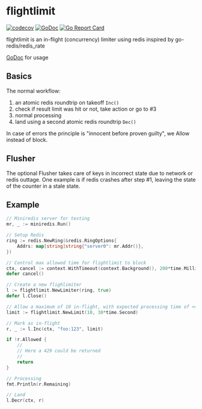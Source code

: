 # flightlimit
[![codecov](https://codecov.io/gh/mollerdaniel/flightlimit/branch/master/graph/badge.svg)](https://codecov.io/gh/mollerdaniel/flightlimit)
[![GoDoc](https://godoc.org/github.com/mollerdaniel/flightlimit?status.svg)](https://godoc.org/github.com/mollerdaniel/flightlimit)
[![Go Report Card](https://goreportcard.com/badge/github.com/mollerdaniel/flightlimit)](https://goreportcard.com/report/github.com/mollerdaniel/flightlimit)

flightlimit is an in-flight (concurrency) limiter using redis inspired by go-redis/redis_rate

[GoDoc](https://godoc.org/github.com/mollerdaniel/flightlimit) for usage

## Basics

The normal workflow:
1. an atomic redis roundtrip on takeoff `Inc()`
2. check if result limit was hit or not, take action or go to #3
3. normal processing
4. land using a second atomic redis roundtrip `Dec()`

In case of errors the principle is "innocent before proven guilty", we Allow instead of block.

## Flusher

The optional Flusher takes care of keys in incorrect state due to network or redis outtage. One example is if redis crashes after step #1, leaving the state of the counter in a stale state.

## Example

```go
// Miniredis server for testing
mr, _ := miniredis.Run()

// Setup Redis
ring := redis.NewRing(&redis.RingOptions{
    Addrs: map[string]string{"server0": mr.Addr()},
})

// Control max allowed time for flightlimit to block
ctx, cancel := context.WithTimeout(context.Background(), 200*time.Millisecond)
defer cancel()

// Create a new flighlimiter
l := flightlimit.NewLimiter(ring, true)
defer l.Close()

// Allow a maximum of 10 in-flight, with expected processing time of <= 30 Seconds
limit := flightlimit.NewLimit(10, 30*time.Second)

// Mark as in-flight
r, _ := l.Inc(ctx, "foo:123", limit)

if !r.Allowed {
    //
    // Here a 429 could be returned
    //
    return
}

// Processing
fmt.Println(r.Remaining)

// Land
l.Decr(ctx, r)
```
